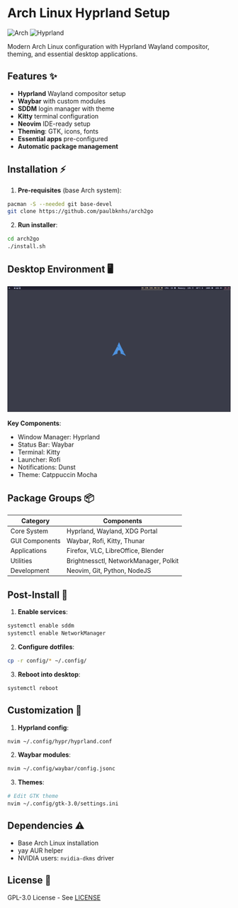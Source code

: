 # Arch Linux Hyprland Setup

![Arch](https://img.shields.io/badge/-Arch_Linux-1793D1?logo=arch-linux&logoColor=white)
![Hyprland](https://img.shields.io/badge/-Hyprland-00A6D6?logo=wayland&logoColor=white)

Modern Arch Linux configuration with Hyprland Wayland compositor, theming, and essential desktop applications.

## Features ✨

- **Hyprland** Wayland compositor setup
- **Waybar** with custom modules
- **SDDM** login manager with theme
- **Kitty** terminal configuration
- **Neovim** IDE-ready setup
- **Theming**: GTK, icons, fonts
- **Essential apps** pre-configured
- **Automatic package management**

## Installation ⚡

1. **Pre-requisites** (base Arch system):

```bash
pacman -S --needed git base-devel
git clone https://github.com/paulbknhs/arch2go
```

2. **Run installer**:

```bash
cd arch2go
./install.sh
```

## Desktop Environment 🖥️

![Desktop Preview](screenshots/desktop.png)

**Key Components**:

- Window Manager: Hyprland
- Status Bar: Waybar
- Terminal: Kitty
- Launcher: Rofi
- Notifications: Dunst
- Theme: Catppuccin Mocha

## Package Groups 📦

| Category       | Components                            |
| -------------- | ------------------------------------- |
| Core System    | Hyprland, Wayland, XDG Portal         |
| GUI Components | Waybar, Rofi, Kitty, Thunar           |
| Applications   | Firefox, VLC, LibreOffice, Blender    |
| Utilities      | Brightnessctl, NetworkManager, Polkit |
| Development    | Neovim, Git, Python, NodeJS           |

## Post-Install 🔧

1. **Enable services**:

```bash
systemctl enable sddm
systemctl enable NetworkManager
```

2. **Configure dotfiles**:

```bash
cp -r config/* ~/.config/
```

3. **Reboot into desktop**:

```bash
systemctl reboot
```

## Customization 🎨

1. **Hyprland config**:

```bash
nvim ~/.config/hypr/hyprland.conf
```

2. **Waybar modules**:

```bash
nvim ~/.config/waybar/config.jsonc
```

3. **Themes**:

```bash
# Edit GTK theme
nvim ~/.config/gtk-3.0/settings.ini
```

## Dependencies ⚠️

- Base Arch Linux installation
- yay AUR helper
- NVIDIA users: `nvidia-dkms` driver

## License 📄

GPL-3.0 License - See [LICENSE](LICENSE)
